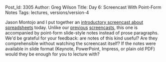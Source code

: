Post_Id: 3305
Author: Greg Wilson
Title: Day 6: Screencast With Point-Form Notes
Tags: lectures, versions/version-4

<p>Jason Montojo and I put together an <a href="/4_0/spreadsheets/intro.html">introductory screencast about spreadsheets</a> today. Unlike our <a href="|filename|2010-05-06-first-preliminary-alpha-test-etc-screencast.md">previous</a> <a href="|filename|2010-05-07-day-5-a-different-kind-of-screencast.md">screencasts</a>, this one is accompanied by point-form slide-style notes instead of prose paragraphs. We'd be grateful for your feedback: are notes of this kind useful? Are they comprehensible without watching the screencast itself? If the notes were available in slide format (Keynote, PowerPoint, Impress, or plain old PDF) would they be enough for you to lecture with?</p>
